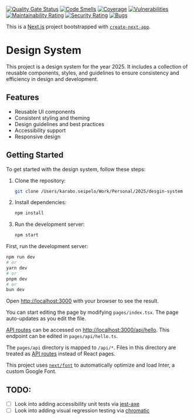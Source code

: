 [![Quality Gate Status](https://sonarcloud.io/api/project_badges/measure?project=Karabo-Seipelo_design-system-2025&metric=alert_status)](https://sonarcloud.io/summary/new_code?id=Karabo-Seipelo_design-system-2025)
[![Code Smells](https://sonarcloud.io/api/project_badges/measure?project=Karabo-Seipelo_design-system-2025&metric=sqale_index)](https://sonarcloud.io/summary/new_code?id=Karabo-Seipelo_design-system-2025)
[![Coverage](https://sonarcloud.io/api/project_badges/measure?project=Karabo-Seipelo_design-system-2025&metric=coverage)](https://sonarcloud.io/summary/new_code?id=Karabo-Seipelo_design-system-2025)
[![Vulnerabilities](https://sonarcloud.io/api/project_badges/measure?project=Karabo-Seipelo_design-system-2025&metric=vulnerabilities)](https://sonarcloud.io/summary/new_code?id=Karabo-Seipelo_design-system-2025)
[![Maintainability Rating](https://sonarcloud.io/api/project_badges/measure?project=Karabo-Seipelo_design-system-2025&metric=sqale_rating)](https://sonarcloud.io/summary/new_code?id=Karabo-Seipelo_design-system-2025)
[![Security Rating](https://sonarcloud.io/api/project_badges/measure?project=Karabo-Seipelo_design-system-2025&metric=security_rating)](https://sonarcloud.io/summary/new_code?id=Karabo-Seipelo_design-system-2025)
[![Bugs](https://sonarcloud.io/api/project_badges/measure?project=Karabo-Seipelo_design-system-2025&metric=bugs)](https://sonarcloud.io/summary/new_code?id=Karabo-Seipelo_design-system-2025)

This is a [Next.js](https://nextjs.org/) project bootstrapped with [`create-next-app`](https://github.com/vercel/next.js/tree/canary/packages/create-next-app).

# Design System

This project is a design system for the year 2025. It includes a collection of reusable components, styles, and guidelines to ensure consistency and efficiency in design and development.

## Features

- Reusable UI components
- Consistent styling and theming
- Design guidelines and best practices
- Accessibility support
- Responsive design

## Getting Started

To get started with the design system, follow these steps:

1. Clone the repository:
   ```bash
   git clone /Users/karabo.seipelo/Work/Personal/2025/desgin-system
   ```
2. Install dependencies:
   ```bash
   npm install
   ```
3. Run the development server:
   ```bash
   npm start
   ```

First, run the development server:

```bash
npm run dev
# or
yarn dev
# or
pnpm dev
# or
bun dev
```

Open [http://localhost:3000](http://localhost:3000) with your browser to see the result.

You can start editing the page by modifying `pages/index.tsx`. The page auto-updates as you edit the file.

[API routes](https://nextjs.org/docs/api-routes/introduction) can be accessed on [http://localhost:3000/api/hello](http://localhost:3000/api/hello). This endpoint can be edited in `pages/api/hello.ts`.

The `pages/api` directory is mapped to `/api/*`. Files in this directory are treated as [API routes](https://nextjs.org/docs/api-routes/introduction) instead of React pages.

This project uses [`next/font`](https://nextjs.org/docs/basic-features/font-optimization) to automatically optimize and load Inter, a custom Google Font.

## TODO:

- [ ] Look into adding accessibility unit tests via [jest-axe](https://www.npmjs.com/package/jest-axe)
- [ ] Look into adding visual regression testing via [chromatic](https://www.chromatic.com/)

